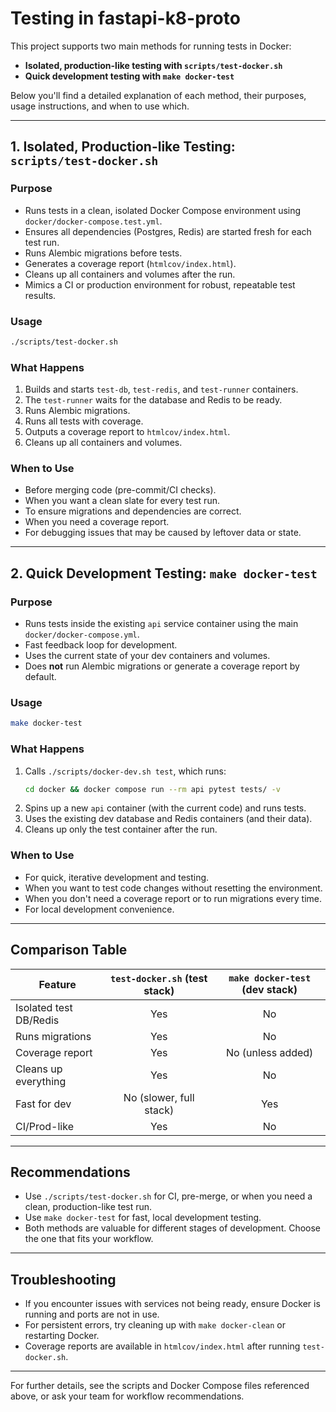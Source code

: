 # Testing in fastapi-k8-proto

This project supports two main methods for running tests in Docker:

- **Isolated, production-like testing with `scripts/test-docker.sh`**
- **Quick development testing with `make docker-test`**

Below you'll find a detailed explanation of each method, their purposes, usage instructions, and when to use which.

---

## 1. Isolated, Production-like Testing: `scripts/test-docker.sh`

### **Purpose**
- Runs tests in a clean, isolated Docker Compose environment using `docker/docker-compose.test.yml`.
- Ensures all dependencies (Postgres, Redis) are started fresh for each test run.
- Runs Alembic migrations before tests.
- Generates a coverage report (`htmlcov/index.html`).
- Cleans up all containers and volumes after the run.
- Mimics a CI or production environment for robust, repeatable test results.

### **Usage**
```bash
./scripts/test-docker.sh
```

### **What Happens**
1. Builds and starts `test-db`, `test-redis`, and `test-runner` containers.
2. The `test-runner` waits for the database and Redis to be ready.
3. Runs Alembic migrations.
4. Runs all tests with coverage.
5. Outputs a coverage report to `htmlcov/index.html`.
6. Cleans up all containers and volumes.

### **When to Use**
- Before merging code (pre-commit/CI checks).
- When you want a clean slate for every test run.
- To ensure migrations and dependencies are correct.
- When you need a coverage report.
- For debugging issues that may be caused by leftover data or state.

---

## 2. Quick Development Testing: `make docker-test`

### **Purpose**
- Runs tests inside the existing `api` service container using the main `docker/docker-compose.yml`.
- Fast feedback loop for development.
- Uses the current state of your dev containers and volumes.
- Does **not** run Alembic migrations or generate a coverage report by default.

### **Usage**
```bash
make docker-test
```

### **What Happens**
1. Calls `./scripts/docker-dev.sh test`, which runs:
   ```bash
   cd docker && docker compose run --rm api pytest tests/ -v
   ```
2. Spins up a new `api` container (with the current code) and runs tests.
3. Uses the existing dev database and Redis containers (and their data).
4. Cleans up only the test container after the run.

### **When to Use**
- For quick, iterative development and testing.
- When you want to test code changes without resetting the environment.
- When you don't need a coverage report or to run migrations every time.
- For local development convenience.

---

## Comparison Table

| Feature                | `test-docker.sh` (test stack) | `make docker-test` (dev stack) |
|------------------------|:-----------------------------:|:------------------------------:|
| Isolated test DB/Redis | Yes                           | No                             |
| Runs migrations        | Yes                           | No                             |
| Coverage report        | Yes                           | No (unless added)              |
| Cleans up everything   | Yes                           | No                             |
| Fast for dev           | No (slower, full stack)       | Yes                            |
| CI/Prod-like           | Yes                           | No                             |

---

## Recommendations
- Use `./scripts/test-docker.sh` for CI, pre-merge, or when you need a clean, production-like test run.
- Use `make docker-test` for fast, local development testing.
- Both methods are valuable for different stages of development. Choose the one that fits your workflow.

---

## Troubleshooting
- If you encounter issues with services not being ready, ensure Docker is running and ports are not in use.
- For persistent errors, try cleaning up with `make docker-clean` or restarting Docker.
- Coverage reports are available in `htmlcov/index.html` after running `test-docker.sh`.

---

For further details, see the scripts and Docker Compose files referenced above, or ask your team for workflow recommendations. 
